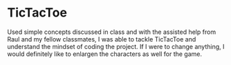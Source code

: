 # TicTacToe



Used simple concepts discussed in class and with the assisted help from Raul and my fellow classmates, I was able to tackle TicTacToe and understand the mindset of coding the project. If I were to change anything, I would definitely like to enlargen the characters as well for the game. 



